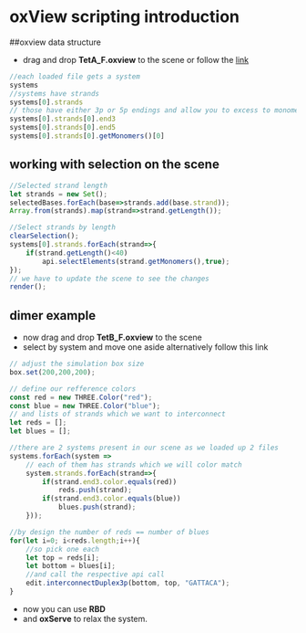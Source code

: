 # oxView scripting introduction 

##oxview data structure

* drag and drop  **TetA_F.oxview** to the scene or follow the [link](https://sulcgroup.github.io/oxdna-viewer/?file=https://raw.githubusercontent.com/sulcgroup/oxdna-viewer/master/examples/scripting_tutorial/TetA_F.oxview)
```js
//each loaded file gets a system
systems
//systems have strands
systems[0].strands
// those have either 3p or 5p endings and allow you to excess to monomers
systems[0].strands[0].end3
systems[0].strands[0].end5
systems[0].strands[0].getMonomers()[0] 
```

## working with selection on the scene

```js
//Selected strand length
let strands = new Set();
selectedBases.forEach(base=>strands.add(base.strand));
Array.from(strands).map(strand=>strand.getLength());
```
```js
//Select strands by length
clearSelection();
systems[0].strands.forEach(strand=>{
	if(strand.getLength()<40)
		api.selectElements(strand.getMonomers(),true);
}); 
// we have to update the scene to see the changes
render();
```

## dimer example 

* now drag and drop **TetB_F.oxview** to the scene 
* select by system and move one aside 
alternatively follow this link

```js
// adjust the simulation box size
box.set(200,200,200);

// define our refference colors
const red = new THREE.Color("red");
const blue = new THREE.Color("blue");
// and lists of strands which we want to interconnect
let reds = [];
let blues = [];

//there are 2 systems present in our scene as we loaded up 2 files
systems.forEach(system =>
	// each of them has strands which we will color match
	system.strands.forEach(strand=>{
		if(strand.end3.color.equals(red))
			reds.push(strand);
		if(strand.end3.color.equals(blue))
			blues.push(strand);	
	}));

//by design the number of reds == number of blues
for(let i=0; i<reds.length;i++){
	//so pick one each
	let top = reds[i];		
	let bottom = blues[i];
	//and call the respective api call
	edit.interconnectDuplex3p(bottom, top, "GATTACA");
}
```

* now you can use **RBD**
* and **oxServe** to relax the system. 
